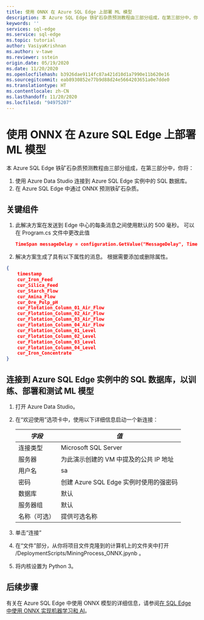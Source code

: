 ```yaml
---
title: 使用 ONNX 在 Azure SQL Edge 上部署 ML 模型
description: 本 Azure SQL Edge 铁矿石杂质预测教程由三部分组成，在第三部分中，你将在 SQL Edge 上运行 ONNX 机器学习模型。
keywords: ''
services: sql-edge
ms.service: sql-edge
ms.topic: tutorial
author: VasiyaKrishnan
ms.author: v-tawe
ms.reviewer: sstein
origin.date: 05/19/2020
ms.date: 11/20/2020
ms.openlocfilehash: b3926dae9114fc87a421d10d1a7990e11b620e16
ms.sourcegitcommit: eab8930852e77b9d88d24e5664203651a0e7dde0
ms.translationtype: HT
ms.contentlocale: zh-CN
ms.lasthandoff: 11/20/2020
ms.locfileid: "94975207"
---
```

# <a name="deploy-ml-model-on-azure-sql-edge-using-onnx"></a>使用 ONNX 在 Azure SQL Edge 上部署 ML 模型 

本 Azure SQL Edge 铁矿石杂质预测教程由三部分组成，在第三部分中，你将：

1. 使用 Azure Data Studio 连接到 Azure SQL Edge 实例中的 SQL 数据库。
2. 在 Azure SQL Edge 中通过 ONNX 预测铁矿石杂质。

## <a name="key-components"></a>关键组件

1. 此解决方案在发送到 Edge 中心的每条消息之间使用默认的 500 毫秒。 可以在 Program.cs 文件中更改此值 
   ```json
   TimeSpan messageDelay = configuration.GetValue("MessageDelay", TimeSpan.FromMilliseconds(500));
   ```
2. 解决方案生成了具有以下属性的消息。 根据需要添加或删除属性。 
```json
{
    timestamp 
    cur_Iron_Feed
    cur_Silica_Feed 
    cur_Starch_Flow 
    cur_Amina_Flow 
    cur_Ore_Pulp_pH
    cur_Flotation_Column_01_Air_Flow
    cur_Flotation_Column_02_Air_Flow
    cur_Flotation_Column_03_Air_Flow
    cur_Flotation_Column_04_Air_Flow
    cur_Flotation_Column_01_Level
    cur_Flotation_Column_02_Level
    cur_Flotation_Column_03_Level
    cur_Flotation_Column_04_Level
    cur_Iron_Concentrate
}
```

## <a name="connect-to-the-sql-database-in-the-azure-sql-edge-instance-to-train-deploy-and-test-the-ml-model"></a>连接到 Azure SQL Edge 实例中的 SQL 数据库，以训练、部署和测试 ML 模型

1. 打开 Azure Data Studio。

2. 在“欢迎使用”选项卡中，使用以下详细信息启动一个新连接：

   |_字段_|_值_|
   |-------|-------|
   |连接类型| Microsoft SQL Server|
   |服务器|为此演示创建的 VM 中提及的公共 IP 地址|
   |用户名|sa|
   |密码|创建 Azure SQL Edge 实例时使用的强密码|
   |数据库|默认|
   |服务器组|默认|
   |名称（可选）|提供可选名称|

3. 单击“连接”

4. 在“文件”部分，从你将项目文件克隆到的计算机上的文件夹中打开 /DeploymentScripts/MiningProcess_ONNX.jpynb 。

5. 将内核设置为 Python 3。


## <a name="next-steps"></a>后续步骤

有关在 Azure SQL Edge 中使用 ONNX 模型的详细信息，请参阅[在 SQL Edge 中使用 ONNX 实现机器学习和 AI](onnx-overview.md)。
